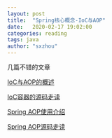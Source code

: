 ```yaml
---
layout: post
title:  "Spring核心概念-IoC与AOP"
date:   2020-02-17 19:02:00
categories: reading
tags: java
author: "sxzhou"
---
```


几篇不错的文章  

[IoC与AOP的概述](https://mp.weixin.qq.com/s?__biz=Mzg2OTA0Njk0OA==&mid=2247486938&idx=1&sn=c99ef0233f39a5ffc1b98c81e02dfcd4&chksm=cea24211f9d5cb07fa901183ba4d96187820713a72387788408040822ffb2ed575d28e953ce7&token=1736772241&lang=zh_CN#rd)

[IoC容器的源码走读](https://www.javadoop.com/post/spring-ioc)  

[Spring AOP使用介绍](https://www.javadoop.com/post/spring-aop-intro)  

[Spring AOP源码走读](https://www.javadoop.com/post/spring-aop-source)
